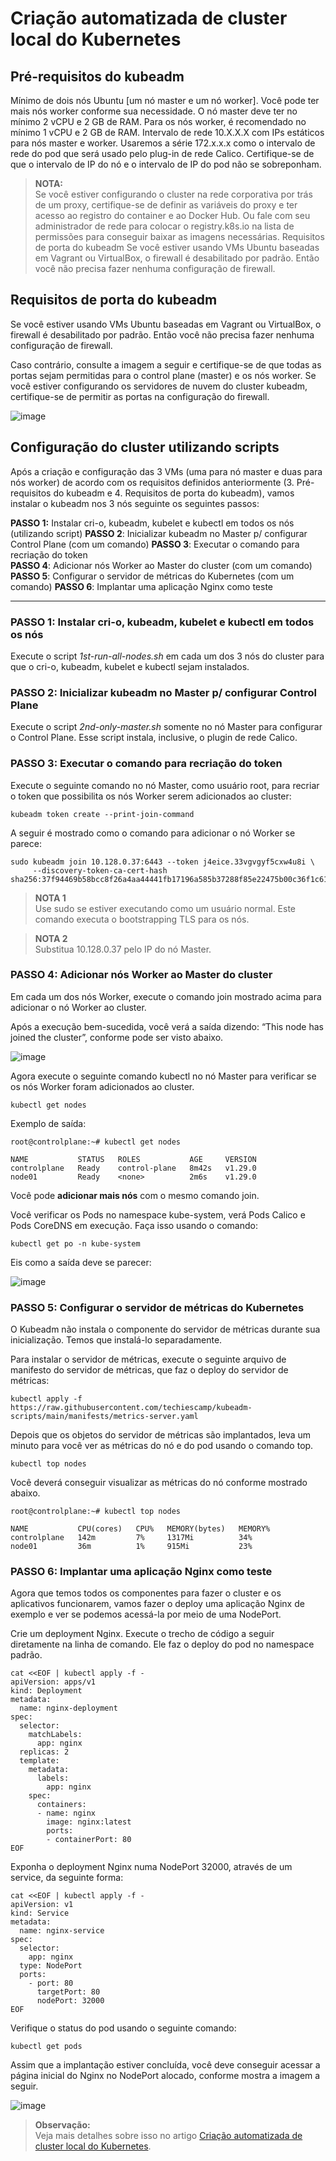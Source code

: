 # Criação automatizada de cluster local do Kubernetes

## Pré-requisitos do kubeadm

Mínimo de dois nós Ubuntu [um nó master e um nó worker]. Você pode ter mais nós
worker conforme sua necessidade. O nó master deve ter no mínimo 2 vCPU e 2 GB
de RAM. Para os nós worker, é recomendado no mínimo 1 vCPU e 2 GB de RAM.
Intervalo de rede 10.X.X.X com IPs estáticos para nós master e worker. Usaremos a
série 172.x.x.x como o intervalo de rede do pod que será usado pelo plug-in de rede
Calico. Certifique-se de que o intervalo de IP do nó e o intervalo de IP do pod não se
sobreponham.


> **NOTA:**  
> Se você estiver configurando o cluster na rede corporativa por trás de um
proxy, certifique-se de definir as variáveis do proxy e ter acesso ao registro do
container e ao Docker Hub. Ou fale com seu administrador de rede para colocar o
registry.k8s.io na lista de permissões para conseguir baixar as imagens necessárias.
Requisitos de porta do kubeadm Se você estiver usando VMs Ubuntu baseadas em
Vagrant ou VirtualBox, o firewall é desabilitado por padrão. Então você não precisa
fazer nenhuma configuração de firewall.

## Requisitos de porta do kubeadm

Se você estiver usando VMs Ubuntu baseadas em
Vagrant ou VirtualBox, o firewall é desabilitado por padrão. Então você não precisa
fazer nenhuma configuração de firewall.

Caso contrário, consulte a imagem a seguir e certifique-se de que todas as portas sejam permitidas para o control plane (master) e os nós worker. Se você estiver configurando os servidores de nuvem do cluster kubeadm, certifique-se de permitir as portas na configuração do firewall.

![image](https://github.com/user-attachments/assets/4e52850a-f21b-4dac-a727-95a9181d6200)

## Configuração do cluster utilizando scripts

Após a criação e configuração das 3 VMs (uma para nó master e duas para nós worker) de acordo com os requisitos definidos anteriormente (3. Pré-requisitos do kubeadm e 4. Requisitos de porta do kubeadm), vamos instalar o kubeadm nos 3 nós seguinte os seguintes passos:

**PASSO 1:** Instalar cri-o, kubeadm, kubelet e kubectl em todos os nós (utilizando script) 
**PASSO 2**: Inicializar kubeadm no Master p/ configurar Control Plane (com um comando) 
**PASSO 3**: Executar o comando para recriação do token  
**PASSO 4**: Adicionar nós Worker ao Master do cluster (com um comando) 
**PASSO 5**: Configurar o servidor de métricas do Kubernetes (com um comando) 
**PASSO 6**: Implantar uma aplicação Nginx como teste  
***
### PASSO 1: Instalar cri-o, kubeadm, kubelet e kubectl em todos os nós  
Execute o script *1st-run-all-nodes.sh* em cada um dos 3 nós do cluster para que o cri-o, kubeadm, kubelet e kubectl sejam instalados.

### PASSO 2: Inicializar kubeadm no Master p/ configurar Control Plane  
Execute o script *2nd-only-master.sh* somente no nó Master para configurar o Control Plane. Esse script instala, inclusive, o plugin de rede Calico.

### PASSO 3: Executar o comando para recriação do token  
Execute o seguinte comando no nó Master, como usuário root, para recriar o token que possibilita os nós Worker serem adicionados ao cluster:

```
kubeadm token create --print-join-command
```
A seguir é mostrado como o comando para adicionar o nó Worker se parece:
```
sudo kubeadm join 10.128.0.37:6443 --token j4eice.33vgvgyf5cxw4u8i \
     --discovery-token-ca-cert-hash sha256:37f94469b58bcc8f26a4aa44441fb17196a585b37288f85e22475b00c36f1c61
```
> **NOTA 1**  
> Use sudo se estiver executando como um usuário normal. Este comando executa o bootstrapping TLS para os nós.  

> **NOTA 2**  
> Substitua 10.128.0.37 pelo IP do nó Master.  

### PASSO 4: Adicionar nós Worker ao Master do cluster  
Em cada um dos nós Worker, execute o comando join mostrado acima para adicionar o nó Worker ao cluster.

Após a execução bem-sucedida, você verá a saída dizendo: “This node has joined the cluster”, conforme pode ser visto abaixo.  

![image](https://github.com/user-attachments/assets/9c352c37-8874-4b03-90fa-925210f09514)

Agora execute o seguinte comando kubectl no nó Master para verificar se os nós Worker foram adicionados ao cluster.
```
kubectl get nodes
```
Exemplo de saída:
```
root@controlplane:~# kubectl get nodes

NAME           STATUS   ROLES           AGE     VERSION
controlplane   Ready    control-plane   8m42s   v1.29.0
node01         Ready    <none>          2m6s    v1.29.0
```
Você pode **adicionar mais nós** com o mesmo comando join.

Você verificar os Pods no namespace kube-system, verá Pods Calico e Pods CoreDNS em execução. Faça isso usando o comando:
```
kubectl get po -n kube-system
```
Eis como a saída deve se parecer:

![image](https://github.com/user-attachments/assets/ef5b8976-37bb-4cb5-9d0d-514cc0d8f14c)

### PASSO 5: Configurar o servidor de métricas do Kubernetes  
O Kubeadm não instala o componente do servidor de métricas durante sua inicialização. Temos que instalá-lo separadamente.

Para instalar o servidor de métricas, execute o seguinte arquivo de manifesto do servidor de métricas, que faz o deploy do servidor de métricas:
```
kubectl apply -f https://raw.githubusercontent.com/techiescamp/kubeadm-scripts/main/manifests/metrics-server.yaml
```
Depois que os objetos do servidor de métricas são implantados, leva um minuto para você ver as métricas do nó e do pod usando o comando top.
```
kubectl top nodes
```
Você deverá conseguir visualizar as métricas do nó conforme mostrado abaixo.
```
root@controlplane:~# kubectl top nodes

NAME           CPU(cores)   CPU%   MEMORY(bytes)   MEMORY%
controlplane   142m         7%     1317Mi          34%
node01         36m          1%     915Mi           23%
```
### PASSO 6: Implantar uma aplicação Nginx como teste  
Agora que temos todos os componentes para fazer o cluster e os aplicativos funcionarem, vamos fazer o deploy uma aplicação Nginx de exemplo e ver se podemos acessá-la por meio de uma NodePort.

Crie um deployment Nginx. Execute o trecho de código a seguir diretamente na linha de comando. Ele faz o deploy do pod no namespace padrão.
```
cat <<EOF | kubectl apply -f -
apiVersion: apps/v1
kind: Deployment
metadata:
  name: nginx-deployment
spec:
  selector:
    matchLabels:
      app: nginx
  replicas: 2 
  template:
    metadata:
      labels:
        app: nginx
    spec:
      containers:
      - name: nginx
        image: nginx:latest
        ports:
        - containerPort: 80      
EOF
```
Exponha o deployment Nginx numa NodePort 32000, através de um service, da seguinte forma:
```
cat <<EOF | kubectl apply -f -
apiVersion: v1
kind: Service
metadata:
  name: nginx-service
spec:
  selector: 
    app: nginx
  type: NodePort  
  ports:
    - port: 80
      targetPort: 80
      nodePort: 32000
EOF
```
Verifique o status do pod usando o seguinte comando:
```
kubectl get pods
```
Assim que a implantação estiver concluída, você deve conseguir acessar a página inicial do Nginx no NodePort alocado, conforme mostra a imagem a seguir.  

![image](https://github.com/user-attachments/assets/fb4c266c-71ac-482e-8c52-12f37f0ec1e6)

> **Observação:**  
> Veja mais detalhes sobre isso no artigo [Criação automatizada de cluster local do Kubernetes](https://medium.com/@ramonriserio/cria%C3%A7%C3%A3o-automatizada-de-cluster-local-do-kubernetes-e81c141ba368).  
